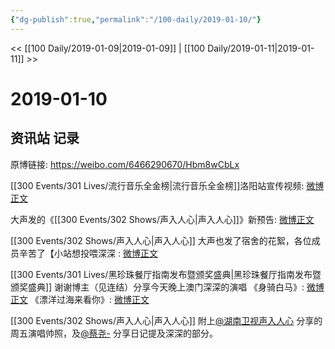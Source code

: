 ```yaml
---
{"dg-publish":true,"permalink":"/100-daily/2019-01-10/"}
---
```



<< [[100 Daily/2019-01-09\|2019-01-09]] | [[100 Daily/2019-01-11\|2019-01-11]] >>

# 2019-01-10

## 资讯站 记录

原博链接: https://weibo.com/6466290670/Hbm8wCbLx

[[300 Events/301 Lives/流行音乐全金榜\|流行音乐全金榜]]洛阳站宣传视频: [微博正文](https://m.weibo.cn/6514119704/4326883204125543)

大声发的《[[300 Events/302 Shows/声入人心\|声入人心]]》新预告: [微博正文](https://m.weibo.cn/6677211509/4326913285307483)

[[300 Events/302 Shows/声入人心\|声入人心]] 大声也发了宿舍的花絮，各位成员辛苦了【小站想投喂深深 : [微博正文](https://m.weibo.cn/6677211509/4326974551829506)

[[300 Events/301 Lives/黑珍珠餐厅指南发布暨颁奖盛典\|黑珍珠餐厅指南发布暨颁奖盛典]]
谢谢博主（见连结）分享今天晚上澳门深深的演唱
《身骑白马》: [微博正文](https://m.weibo.cn/1877801665/4327025600160115)
《漂洋过海来看你》: [微博正文](https://m.weibo.cn/1877801665/4327042256461395)

[[300 Events/302 Shows/声入人心\|声入人心]]
附上[@湖南卫视声入人心](https://weibo.com/n/%E6%B9%96%E5%8D%97%E5%8D%AB%E8%A7%86%E5%A3%B0%E5%85%A5%E4%BA%BA%E5%BF%83) 分享的周五演唱帅照，及[@蔡尧-](https://weibo.com/n/%E8%94%A1%E5%B0%A7-) 分享日记提及深深的部分。
